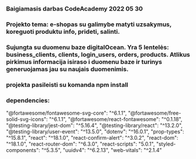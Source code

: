 ### Baigiamasis darbas CodeAcademy 2022 05 30

### Projekto tema: e-shopas su galimybe matyti uzsakymus, koreguoti produktu info, prideti, salinti.

### Sujungta su duomenu baze digitalOcean. Yra 5 lentelės: business_clients, clients, login_users, orders, products. Atlikus pirkimus informacija isiraso i duomenu baze ir turinys generuojamas jau su naujais duomenimis.

### projekta pasileisti su komanda npm install

### dependencies:

"@fortawesome/fontawesome-svg-core": "^6.1.1",
"@fortawesome/free-solid-svg-icons": "^6.1.1",
"@fortawesome/react-fontawesome": "^0.1.18",
"@testing-library/jest-dom": "^5.16.4",
"@testing-library/react": "^13.2.0",
"@testing-library/user-event": "^13.5.0",
"dotenv": "^16.0.1",
"prop-types": "^15.8.1",
"react": "^18.1.0",
"react-confirm-alert": "^3.0.2",
"react-dom": "^18.1.0",
"react-router-dom": "^6.3.0",
"react-scripts": "5.0.1",
"styled-components": "^5.3.5",
"uuidv4": "^6.2.13",
"web-vitals": "^2.1.4"

